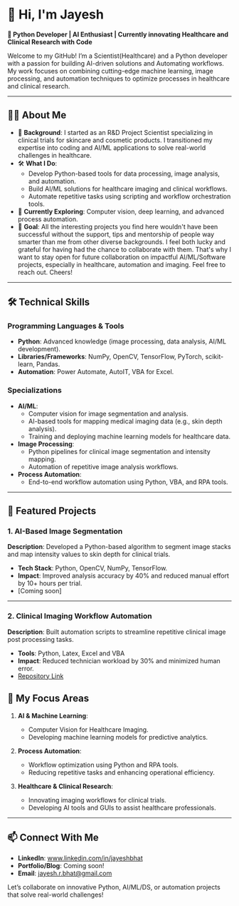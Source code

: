 # 👋 Hi, I'm Jayesh
**🌟 Python Developer | AI Enthusiast | Currently innovating Healthcare and Clinical Research with Code**  

Welcome to my GitHub! I’m a Scientist(Healthcare) and a Python developer with a passion for building AI-driven solutions and Automating workflows. My work focuses on combining cutting-edge machine learning, image processing, and automation techniques to optimize processes in healthcare and clinical research.  

---

## 🧑‍💻 About Me  

- 🔬 **Background**: I started as an R&D Project Scientist specializing in clinical trials for skincare and cosmetic products. I transitioned my expertise into coding and AI/ML applications to solve real-world challenges in healthcare.  
- 🛠️ **What I Do**:  
  - Develop Python-based tools for data processing, image analysis, and automation.  
  - Build AI/ML solutions for healthcare imaging and clinical workflows.  
  - Automate repetitive tasks using scripting and workflow orchestration tools.  
- 🚀 **Currently Exploring**: Computer vision, deep learning, and advanced process automation.  
- 🎯 **Goal**: All the interesting projects you find here wouldn't have been successful without the support, tips and mentorship of people way smarter than me from other diverse backgrounds. I feel both lucky and grateful for having had the chance to collaborate with them. That's why I want to stay open for future collaboration on impactful AI/ML/Software projects, especially in healthcare, automation and imaging. Feel free to reach out. Cheers!

---

## 🛠️ Technical Skills  

### **Programming Languages & Tools**  
- **Python**: Advanced knowledge (image processing, data analysis, AI/ML development).  
- **Libraries/Frameworks**: NumPy, OpenCV, TensorFlow, PyTorch, scikit-learn, Pandas.  
- **Automation**: Power Automate, AutoIT, VBA for Excel.  

### **Specializations**  
- **AI/ML**:  
  - Computer vision for image segmentation and analysis.  
  - AI-based tools for mapping medical imaging data (e.g., skin depth analysis).  
  - Training and deploying machine learning models for healthcare data.  
- **Image Processing**:  
  - Python pipelines for clinical image segmentation and intensity mapping.  
  - Automation of repetitive image analysis workflows.  
- **Process Automation**:  
  - End-to-end workflow automation using Python, VBA, and RPA tools.  

---

## 🚀 Featured Projects  

### **1. AI-Based Image Segmentation**  
**Description**: Developed a Python-based algorithm to segment image stacks and map intensity values to skin depth for clinical trials.  
- **Tech Stack**: Python, OpenCV, NumPy, TensorFlow.  
- **Impact**: Improved analysis accuracy by 40% and reduced manual effort by 10+ hours per trial.  
- [Coming soon]
---

### **2. Clinical Imaging Workflow Automation**  
**Description**: Built automation scripts to streamline repetitive clinical image post processing tasks.  
- **Tools**: Python, Latex, Excel and VBA  
- **Impact**: Reduced technician workload by 30% and minimized human error.  
- [Repository Link](#)



## 🌟 My Focus Areas  

1. **AI & Machine Learning**:  
   - Computer Vision for Healthcare Imaging.  
   - Developing machine learning models for predictive analytics.  

2. **Process Automation**:  
   - Workflow optimization using Python and RPA tools.  
   - Reducing repetitive tasks and enhancing operational efficiency.  

3. **Healthcare & Clinical Research**:  
   - Innovating imaging workflows for clinical trials.  
   - Developing AI tools and GUIs to assist healthcare professionals.  

---

## 📫 Connect With Me  

- **LinkedIn**: www.linkedin.com/in/jayeshbhat 
- **Portfolio/Blog**: Coming soon!
- **Email**: jayesh.r.bhat@gmail.com

Let’s collaborate on innovative Python, AI/ML/DS, or automation projects that solve real-world challenges!  
